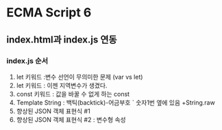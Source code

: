 # ECMA Script 6

## index.html과 index.js 연동 
### index.js 순서 


1. let 키워드 :변수 선언이 무의미한 문제  (var vs let)
2. let 키워드 : 이젠 지역변수가 생겼다.
3. const 키워드 : 값을 바꿀 수 없게 하는 const
4. Template String : 백틱(backtick)-어금부호 ` 숫자1번 옆에 있음 +String.raw
5. 향상된 JSON 객체 표현식 #1
6. 향상된 JSON 객체 표현식 #2 : 변수형 속성